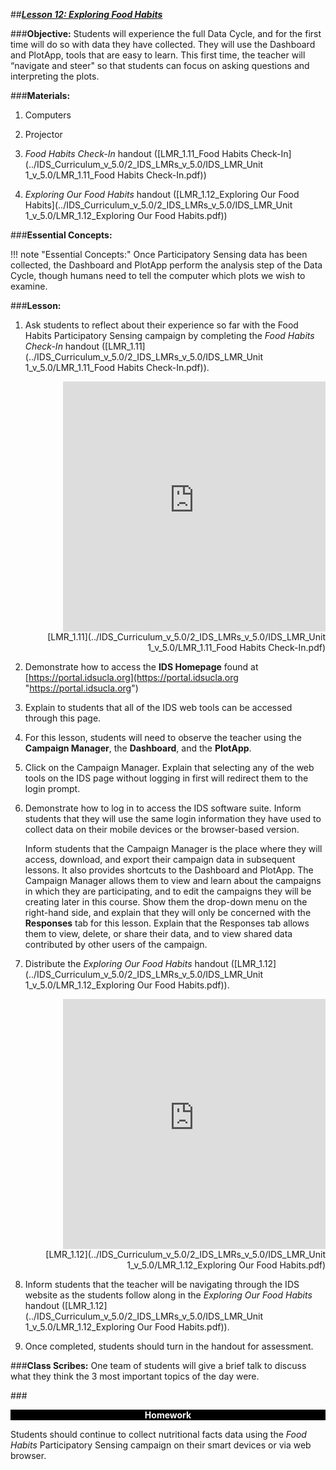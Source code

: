 ##***<u>Lesson 12: Exploring Food Habits</u>***

###**Objective:**
Students will experience the full Data Cycle, and for the first time will do so with data they have collected.
They will use the Dashboard and PlotApp, tools that are easy to learn. This first time, the teacher will
“navigate and steer" so that students can focus on asking questions and interpreting the plots.

###**Materials:**
1. Computers

2. Projector

3. *Food Habits Check-In* handout ([LMR_1.11_Food Habits Check-In](../IDS_Curriculum_v_5.0/2_IDS_LMRs_v_5.0/IDS_LMR_Unit 1_v_5.0/LMR_1.11_Food Habits Check-In.pdf))

4. *Exploring Our Food Habits* handout ([LMR_1.12_Exploring Our Food Habits](../IDS_Curriculum_v_5.0/2_IDS_LMRs_v_5.0/IDS_LMR_Unit 1_v_5.0/LMR_1.12_Exploring Our Food Habits.pdf))

###**Essential Concepts:**

!!! note "Essential Concepts:"
    Once Participatory Sensing data has been collected, the Dashboard and PlotApp
    perform the analysis step of the Data Cycle, though humans need to tell the computer which plots we
    wish to examine.

###**Lesson:**
1. Ask students to reflect about their experience so far with the Food Habits Participatory Sensing
campaign by completing the *Food Habits Check-In* handout ([LMR_1.11](../IDS_Curriculum_v_5.0/2_IDS_LMRs_v_5.0/IDS_LMR_Unit 1_v_5.0/LMR_1.11_Food Habits Check-In.pdf)).
    <div align="right"><iframe src="https://docs.google.com/viewerng/viewer?url=https://curriculum.idsucla.org/IDS_Curriculum_v_5.0_preview/2_IDS_LMRs_v_5.0/IDS_LMR_Unit 1_v_5.0/LMR_1.11_Food Habits Check-In.pdf&embedded=true" style=" width:420px;height:400px;" frameborder="0"></iframe><br>[LMR_1.11](../IDS_Curriculum_v_5.0/2_IDS_LMRs_v_5.0/IDS_LMR_Unit 1_v_5.0/LMR_1.11_Food Habits Check-In.pdf)</div>

2. Demonstrate how to access the **IDS Homepage** found at 
[https://portal.idsucla.org](https://portal.idsucla.org "https://portal.idsucla.org")

3. Explain to students that all of the IDS web tools can be accessed through this page.

4. For this lesson, students will need to observe the teacher using the **Campaign Manager**, the
**Dashboard**, and the **PlotApp**.

5. Click on the Campaign Manager. Explain that selecting any of the web tools on the IDS page
without logging in first will redirect them to the login prompt.

6. Demonstrate how to log in to access the IDS software suite. Inform students that they will use the
same login information they have used to collect data on their mobile devices or the browser-based
version.

    Inform students that the Campaign Manager is the place where they will access,
    download, and export their campaign data in subsequent lessons. It also provides
    shortcuts to the Dashboard and PlotApp. The Campaign Manager allows them to view
    and learn about the campaigns in which they are participating, and to edit the campaigns
    they will be creating later in this course. Show them the drop-down menu on the right-hand
    side, and explain that they will only be concerned with the **Responses** tab for this
    lesson. Explain that the Responses tab allows them to view, delete, or share their data,
    and to view shared data contributed by other users of the campaign.

7. Distribute the *Exploring Our Food Habits* handout ([LMR_1.12](../IDS_Curriculum_v_5.0/2_IDS_LMRs_v_5.0/IDS_LMR_Unit 1_v_5.0/LMR_1.12_Exploring Our Food Habits.pdf)).
    <div align="right"><iframe src="https://docs.google.com/viewerng/viewer?url=https://curriculum.idsucla.org/IDS_Curriculum_v_5.0/2_IDS_LMRs_v_5.0/IDS_LMR_Unit 1_v_5.0/LMR_1.12_Exploring Our Food Habits.pdf&embedded=true" style=" width:420px;height:400px;" frameborder="0"></iframe><br>[LMR_1.12](../IDS_Curriculum_v_5.0/2_IDS_LMRs_v_5.0/IDS_LMR_Unit 1_v_5.0/LMR_1.12_Exploring Our Food Habits.pdf)</div>

8. Inform students that the teacher will be navigating through the IDS website as the students follow
along in the *Exploring Our Food Habits* handout ([LMR_1.12](../IDS_Curriculum_v_5.0/2_IDS_LMRs_v_5.0/IDS_LMR_Unit 1_v_5.0/LMR_1.12_Exploring Our Food Habits.pdf)).

9. Once completed, students should turn in the handout for assessment.

###**Class Scribes:**
One team of students will give a brief talk to discuss what they think the 3 most important topics
of the day were.

###<p style="background: black; color: white; text-align: center;">**Homework**</p>
Students should continue to collect nutritional facts data using the *Food Habits* Participatory Sensing
campaign on their smart devices or via web browser.